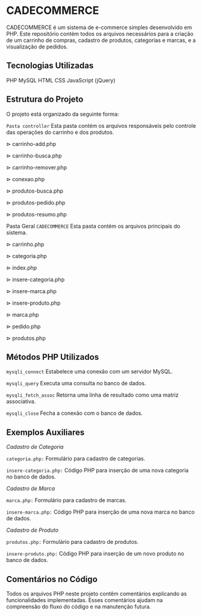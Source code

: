 # CADECOMMERCE

CADECOMMERCE é um sistema de e-commerce simples desenvolvido em PHP. Este repositório contém todos os arquivos necessários para a criação de um carrinho de compras, cadastro de produtos, 
categorias e marcas, e a visualização de pedidos.

## Tecnologias Utilizadas
PHP
MySQL
HTML
CSS
JavaScript (jQuery)

## Estrutura do Projeto
O projeto está organizado da seguinte forma:

`Pasta controller`
Esta pasta contém os arquivos responsáveis pelo controle das operações do carrinho e dos produtos.

⊳ carrinho-add.php

⊳ carrinho-busca.php

⊳ carrinho-remover.php

⊳ conexao.php

⊳ produtos-busca.php

⊳ produtos-pedido.php

⊳ produtos-resumo.php

Pasta Geral `CADECOMMERCE`
Esta pasta contém os arquivos principais do sistema.

⊳ carrinho.php

⊳ categoria.php

⊳ index.php

⊳ insere-categoria.php

⊳ insere-marca.php

⊳ insere-produto.php

⊳ marca.php

⊳ pedido.php

⊳ produtos.php

## Métodos PHP Utilizados

`mysqli_connect`
Estabelece uma conexão com um servidor MySQL.

`mysqli_query`
Executa uma consulta no banco de dados.

`mysqli_fetch_assoc`
Retorna uma linha de resultado como uma matriz associativa.

`mysqli_close`
Fecha a conexão com o banco de dados.

## Exemplos Auxiliares

_Cadastro de Categoria_

`categoria.php:` Formulário para cadastro de categorias.

`insere-categoria.php:` Código PHP para inserção de uma nova categoria no banco de dados.

_Cadastro de Marca_

`marca.php:` Formulário para cadastro de marcas.

`insere-marca.php:` Código PHP para inserção de uma nova marca no banco de dados.

_Cadastro de Produto_

`produtos.php:` Formulário para cadastro de produtos.

`insere-produto.php:` Código PHP para inserção de um novo produto no banco de dados.

## Comentários no Código

Todos os arquivos PHP neste projeto contêm comentários explicando as funcionalidades implementadas. Esses comentários ajudam na compreensão do fluxo do código e na manutenção futura.
